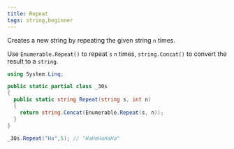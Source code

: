 ```yaml
---
title: Repeat
tags: string,beginner
---
```


Creates a new string by repeating the given string `n` times.

Use `Enumerable.Repeat()` to repeat `s` `n` times, `string.Concat()` to convert the result to a `string`.

```csharp
using System.Linq;

public static partial class _30s 
{
  public static string Repeat(string s, int n)
  {
    return string.Concat(Enumerable.Repeat(s, n));
  }
}
```

```csharp
_30s.Repeat("Ha",5); // "HaHaHaHaHa"
```
